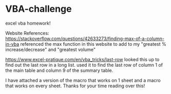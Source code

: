 # VBA-challenge
excel vba homework! 

Website References: <https://stackoverflow.com/questions/42633273/finding-max-of-a-column-in-vba> referenced the max function in this website to add to my "greatest % increase/decrease" and "greatest volume"

<https://www.excel-pratique.com/en/vba_tricks/last-row> looked this up to find out the last row in a long list. used it to find the last row of column 1 of the main table and column 9 of the summary table. 

I have attached a version of the macro that works on 1 sheet and a macro that works on every sheet. Thanks for your time reading over this!
